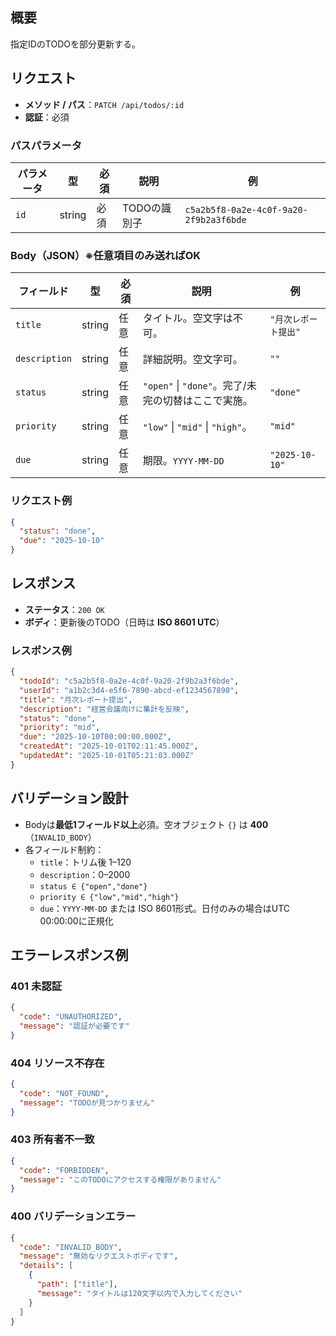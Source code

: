 ## 概要

指定IDのTODOを部分更新する。

## リクエスト

- **メソッド / パス**：`PATCH /api/todos/:id`
- **認証**：必須

### パスパラメータ

| パラメータ | 型     | 必須 | 説明         | 例                                     |
| ---------- | ------ | ---- | ------------ | -------------------------------------- |
| `id`       | string | 必須 | TODOの識別子 | `c5a2b5f8-0a2e-4c0f-9a20-2f9b2a3f6bde` |

### Body（JSON）※任意項目のみ送ればOK

| フィールド    | 型     | 必須 | 説明                                                | 例                   |
| ------------- | ------ | ---- | --------------------------------------------------- | -------------------- |
| `title`       | string | 任意 | タイトル。空文字は不可。                            | `"月次レポート提出"` |
| `description` | string | 任意 | 詳細説明。空文字可。                                | `""`                 |
| `status`      | string | 任意 | `"open"` \| `"done"`。完了/未完の切替はここで実施。 | `"done"`             |
| `priority`    | string | 任意 | `"low"` \| `"mid"` \| `"high"`。                    | `"mid"`              |
| `due`         | string | 任意 | 期限。`YYYY-MM-DD`                                  | `"2025-10-10"`       |

### リクエスト例

```json
{
  "status": "done",
  "due": "2025-10-10"
}
```

## レスポンス

- **ステータス**：`200 OK`
- **ボディ**：更新後のTODO（日時は **ISO 8601 UTC**）

### レスポンス例

```json
{
  "todoId": "c5a2b5f8-0a2e-4c0f-9a20-2f9b2a3f6bde",
  "userId": "a1b2c3d4-e5f6-7890-abcd-ef1234567890",
  "title": "月次レポート提出",
  "description": "経営会議向けに集計を反映",
  "status": "done",
  "priority": "mid",
  "due": "2025-10-10T00:00:00.000Z",
  "createdAt": "2025-10-01T02:11:45.000Z",
  "updatedAt": "2025-10-01T05:21:03.000Z"
}
```

## バリデーション設計

- Bodyは**最低1フィールド以上**必須。空オブジェクト `{}` は **400**（`INVALID_BODY`）
- 各フィールド制約：
  - `title`：トリム後 1–120
  - `description`：0–2000
  - `status ∈ {"open","done"}`
  - `priority ∈ {"low","mid","high"}`
  - `due`：`YYYY-MM-DD` または ISO 8601形式。日付のみの場合はUTC 00:00:00に正規化

## エラーレスポンス例

### 401 未認証

```json
{
  "code": "UNAUTHORIZED",
  "message": "認証が必要です"
}
```

### 404 リソース不存在

```json
{
  "code": "NOT_FOUND",
  "message": "TODOが見つかりません"
}
```

### 403 所有者不一致

```json
{
  "code": "FORBIDDEN",
  "message": "このTODOにアクセスする権限がありません"
}
```

### 400 バリデーションエラー

```json
{
  "code": "INVALID_BODY",
  "message": "無効なリクエストボディです",
  "details": [
    {
      "path": ["title"],
      "message": "タイトルは120文字以内で入力してください"
    }
  ]
}
```
